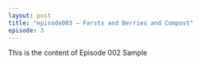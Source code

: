 ```yaml
---
layout: post
title: "episode003 – Farsts and Berries and Compost"
episode: 3
---
```

This is the content of Episode 002 Sample
